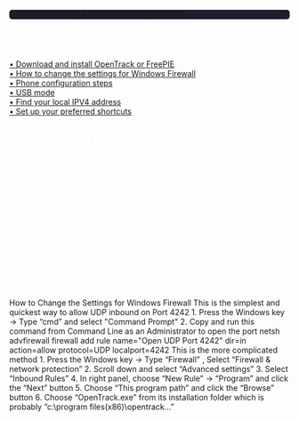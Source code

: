 
<link rel="stylesheet" href="https://cdnjs.cloudflare.com/ajax/libs/font-awesome/4.7.0/css/font-awesome.min.css">
<style>
  html {
  scroll-behavior: smooth;
}

@import "{{ headmob.github.io }}";
body{
  background-color: #131426;
  margin-left:0;
  padding:0;
  }
header {
  display: none;
}
.topnav {
  overflow: hidden;
  background-color: #1c1d2e;
  border-radius: 5px;
}

.topnav a {
  float: left;
  display: block;
  color: #f2f2f2;
  text-align: center;
  padding: 5px 16px;
  text-decoration: none;
  font-size: 17px;
  margin:10px;

}

.topnav a:hover {
  background-color: #dde;
  color: black;
}

.topnav a.active {
  background-color: #0e94ff;
  color: white;
  margin:10px;
  padding:5px;
  border-radius: 5px;
}

.topnav .icon {
  display: none;
}

@media screen and (max-width: 600px) {
  .topnav a:not(:first-child) {display: none;}
  .topnav a.icon {
    float: right;
    display: block;
  }
}

@media screen and (max-width: 600px) {
  .topnav.responsive {position: relative;}
  .topnav.responsive .icon {
    position: absolute;
    right: 0;
    top: 0;
  }
  .topnav.responsive a {
    float: none;
    display: block;
    text-align: left;
  }
}
  p{
  color:#fff;
  }
  h1,h2{
  color:#fff;
  }
</style>
<div class="topnav" id="myTopnav">
  <a href="/">HEADMOB</a>
  <a href="/scripts">SCRIPT & CONFIG</a>
  <a href="/tutorial" class="active">SETUP GUID</a>
  <a href="/about">FAQ</a>
  <a href="javascript:void(0);" class="icon" onclick="myFunction()">
    <i class="fa fa-bars"></i>
  </a>
</div>
<h2>Guide Index</h2>
<p>
 <a href="#freepie">• Download and install OpenTrack or FreePIE</a><br>
 <a href="#firewall">• How to change the settings for Windows Firewall</a><br>
 <a href="#phone">• Phone configuration steps</a><br>
 <a href="#usb">• USB mode</a><br>
 <a href="#ipv4">• Find your local IPV4 address</a><br>
 <a href="#shortcut">• Set up your preferred shortcuts</a><br>
 </p>
<div id="google">
  <h2>Download and Install OpenTrack or FreePIE</h2>
<p>
→ Download OpenTrack here: Github Link
→ Download FreePIE here: Github Link
Install and run the free and open-source OpenTrack or FreePIE application on your computer, then follow these steps:
 <p>
  <h2>OpenTrack</h2>
  <p>
1. Select “UDP over network” as the input. Click the tool icon to the right of this and note the port number (default: 4242) – you will
need this later.
2. As Output, choose "Freetrack 2.0 Enhanced" and "Both" in its settings
3. Your PC setup is almost done!
This guide is intended for use to get up and running fairly quickly. It is not designed for explaining the intricacies of all the options or
settings that are available. For a complete guide check this link out: Click here
    </p>
</div>
How to Change the Settings for Windows Firewall
This is the simplest and quickest way to allow UDP inbound on Port 4242
1. Press the Windows key → Type “cmd” and select "Command Prompt"
2. Copy and run this command from Command Line as an Administrator to open the port
netsh advfirewall firewall add rule name="Open UDP Port 4242" dir=in action=allow
protocol=UDP localport=4242
This is the more complicated method
1. Press the Windows key → Type “Firewall” , Select “Firewall & network protection”
2. Scroll down and select “Advanced settings”
3. Select “Inbound Rules”
4. In right panel, choose “New Rule” → “Program” and click the “Next” button
5. Choose “This program path” and click the “Browse” button
6. Choose “OpenTrack.exe” from its installation folder which is probably “c:\program files(x86)\opentrack...”


